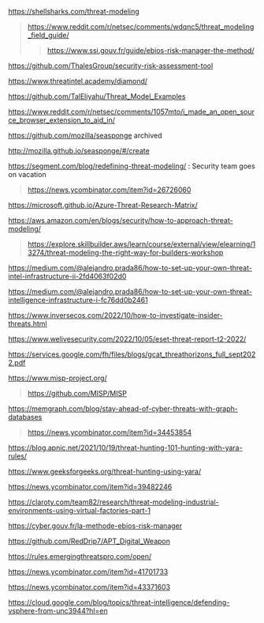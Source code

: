 https://shellsharks.com/threat-modeling
> https://www.reddit.com/r/netsec/comments/wdqnc5/threat_modeling_field_guide/
> > https://www.ssi.gouv.fr/guide/ebios-risk-manager-the-method/

https://github.com/ThalesGroup/security-risk-assessment-tool

https://www.threatintel.academy/diamond/

https://github.com/TalEliyahu/Threat_Model_Examples

https://www.reddit.com/r/netsec/comments/1057mto/i_made_an_open_source_browser_extension_to_aid_in/

https://github.com/mozilla/seasponge archived

http://mozilla.github.io/seasponge/#/create

https://segment.com/blog/redefining-threat-modeling/ : Security team goes on vacation
> https://news.ycombinator.com/item?id=26726060

https://microsoft.github.io/Azure-Threat-Research-Matrix/

https://aws.amazon.com/en/blogs/security/how-to-approach-threat-modeling/
> https://explore.skillbuilder.aws/learn/course/external/view/elearning/13274/threat-modeling-the-right-way-for-builders-workshop

https://medium.com/@alejandro.prada86/how-to-set-up-your-own-threat-intel-infrastructure-ii-2fd4063f02d0

https://medium.com/@alejandro.prada86/how-to-set-up-your-own-threat-intelligence-infrastructure-i-fc76dd0b2461

https://www.inversecos.com/2022/10/how-to-investigate-insider-threats.html

https://www.welivesecurity.com/2022/10/05/eset-threat-report-t2-2022/

https://services.google.com/fh/files/blogs/gcat_threathorizons_full_sept2022.pdf

https://www.misp-project.org/
> https://github.com/MISP/MISP

https://memgraph.com/blog/stay-ahead-of-cyber-threats-with-graph-databases
> https://news.ycombinator.com/item?id=34453854

https://blog.apnic.net/2021/10/19/threat-hunting-101-hunting-with-yara-rules/

https://www.geeksforgeeks.org/threat-hunting-using-yara/

https://news.ycombinator.com/item?id=39482246

https://claroty.com/team82/research/threat-modeling-industrial-environments-using-virtual-factories-part-1

https://cyber.gouv.fr/la-methode-ebios-risk-manager

https://github.com/RedDrip7/APT_Digital_Weapon

https://rules.emergingthreatspro.com/open/

https://news.ycombinator.com/item?id=41701733

https://news.ycombinator.com/item?id=43371603

https://cloud.google.com/blog/topics/threat-intelligence/defending-vsphere-from-unc3944?hl=en
